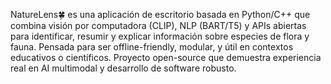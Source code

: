 NatureLens🍀 es una aplicación de escritorio basada en Python/C++ que combina visión por computadora (CLIP), NLP (BART/T5) y APIs abiertas para identificar, resumir y explicar información sobre especies de flora y fauna. Pensada para ser offline-friendly, modular, y útil en contextos educativos o científicos. Proyecto open-source que demuestra experiencia real en AI multimodal y desarrollo de software robusto.
